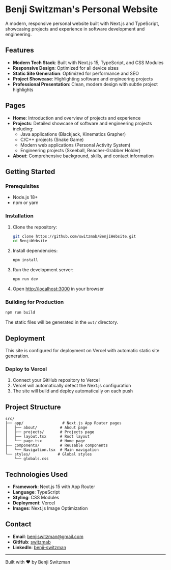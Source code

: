 # Benji Switzman's Personal Website

A modern, responsive personal website built with Next.js and TypeScript, showcasing projects and experience in software development and engineering.

## Features

- **Modern Tech Stack**: Built with Next.js 15, TypeScript, and CSS Modules
- **Responsive Design**: Optimized for all device sizes
- **Static Site Generation**: Optimized for performance and SEO
- **Project Showcase**: Highlighting software and engineering projects
- **Professional Presentation**: Clean, modern design with subtle project highlights

## Pages

- **Home**: Introduction and overview of projects and experience
- **Projects**: Detailed showcase of software and engineering projects including:
  - Java applications (Blackjack, Kinematics Grapher)
  - C/C++ projects (Snake Game)
  - Modern web applications (Personal Activity System)
  - Engineering projects (Skeeball, Reacher-Grabber Holder)
- **About**: Comprehensive background, skills, and contact information

## Getting Started

### Prerequisites

- Node.js 18+ 
- npm or yarn

### Installation

1. Clone the repository:
   ```bash
   git clone https://github.com/switzmab/BenjiWebsite.git
   cd BenjiWebsite
   ```

2. Install dependencies:
   ```bash
   npm install
   ```

3. Run the development server:
   ```bash
   npm run dev
   ```

4. Open [http://localhost:3000](http://localhost:3000) in your browser

### Building for Production

```bash
npm run build
```

The static files will be generated in the `out/` directory.

## Deployment

This site is configured for deployment on Vercel with automatic static site generation.

### Deploy to Vercel

1. Connect your GitHub repository to Vercel
2. Vercel will automatically detect the Next.js configuration
3. The site will build and deploy automatically on each push

## Project Structure

```
src/
├── app/                 # Next.js App Router pages
│   ├── about/          # About page
│   ├── projects/       # Projects page
│   ├── layout.tsx      # Root layout
│   └── page.tsx        # Home page
├── components/         # Reusable components
│   └── Navigation.tsx  # Main navigation
└── styles/            # Global styles
    └── globals.css
```

## Technologies Used

- **Framework**: Next.js 15 with App Router
- **Language**: TypeScript
- **Styling**: CSS Modules
- **Deployment**: Vercel
- **Images**: Next.js Image Optimization

## Contact

- **Email**: benjiswitzman@gmail.com
- **GitHub**: [switzmab](https://github.com/switzmab)
- **LinkedIn**: [benji-switzman](https://www.linkedin.com/in/benji-switzman/)

---

Built with ❤️ by Benji Switzman